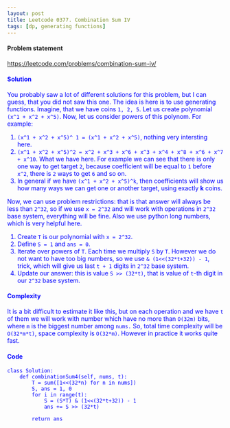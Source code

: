 ```yaml
---
layout: post
title: Leetcode 0377. Combination Sum IV
tags: [dp, generating functions]
---
```


#### Problem statement

<a href="https://leetcode.com/problems/combination-sum-iv/"> <font color = blue>https://leetcode.com/problems/combination-sum-iv/

#### Solution
You probably saw a lot of different solutions for this problem, but I can guess, that you did not saw this one. The idea is here is to use generating functions. Imagine, that we have coins `1, 2, 5`. Let us create polynomial `(x^1 + x^2 + x^5)`. Now, let us consider powers of this polynom. For example:
1. `(x^1 + x^2 + x^5)^ 1 = (x^1 + x^2 + x^5)`, nothing very intersting here.
2. `(x^1 + x^2 + x^5)^2 = x^2 + x^3 + x^6 + x^3 + x^4 + x^8 + x^6 + x^7 + x^10`. What we have here. For example we can see that there is only one way to get target `2`, because coefficient will be equal to `1` before `x^2`, there is `2` ways to get `6` and so on.
3. In general if we have  `(x^1 + x^2 + x^5)^k`, then coefficients will show us how many ways we can get one or another target, using exactly **k** coins.

Now, we can use problem restrictions: that is that answer will always be less than `2^32`, so if we use `x = 2^32` and will work with operations in `2^32` base system, everything will be fine. Also we use python long numbers, which is very helpful here.

1. Create `T` is our polynomial with `x = 2^32`.
2. Define `S = 1` and `ans = 0`.
3. Iterate over powers of `T`. Each time we multiply `S` by `T`. However we do not want to have too big numbers, so we use `& (1<<(32*t+32)) - 1`, trick, which will give us last `t + 1` digits in `2^32` base system.
4. Update our answer: this is value `S >> (32*t)`, that is value of `t`-th digit in our `2^32` base system.

#### Complexity
It is a bit difficult to estimate it like this, but on each operation and we have `t` of them we will work with number which have no more than `O(32m)` bits, where `m` is the biggest number among `nums.` So, total time complexity will be `O(32*m*t)`, space complexity is `O(32*m)`. However in practice it works quite fast.

#### Code
```
class Solution:
    def combinationSum4(self, nums, t):
        T = sum([1<<(32*n) for n in nums])
        S, ans = 1, 0
        for i in range(t):
            S = (S*T) & (1<<(32*t+32)) - 1
            ans += S >> (32*t)
            
        return ans
```